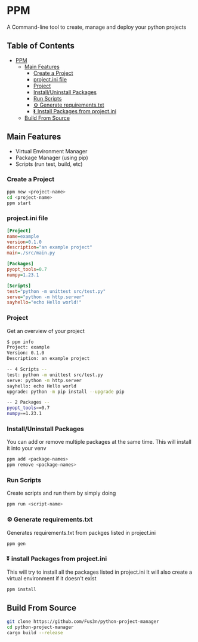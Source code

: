 # PPM

A Command-line tool to create, manage and deploy your python projects

## Table of Contents

- [PPM](#ppm)
  - [Main Features](#main-features)
    - [Create a Project](#create-a-project)
    - [project.ini file](#projectini-file)
    - [Project](#project)
    - [Install/Uninstall Packages](#install-uninstall-packages)
    - [Run Scripts](#run-scripts)
    - [⚙️ Generate requirements.txt](#⚙️-generate-requirementstxt)
    - [⏬ Install Packages from project.ini](#⏬-install-packages-from-projectini)
  - [Build From Source](#build-from-source)

## Main Features

- Virtual Environment Manager
- Package Manager (using pip)
- Scripts (run test, build, etc)

### Create a Project

```bash
ppm new <project-name>
cd <project-name>
ppm start
```

### project.ini file

```ini
[Project]
name=example
version=0.1.0
description="an example project"
main=./src/main.py

[Packages]
pyopt_tools=0.7
numpy=1.23.1

[Scripts]
test="python -m unittest src/test.py"
serve="python -m http.server"
sayhello="echo Hello world!"
```

### Project

Get an overview of your project

```bash
$ ppm info
Project: example
Version: 0.1.0
Description: an example project

-- 4 Scripts --
test: python -m unittest src/test.py
serve: python -m http.server
sayhello: echo Hello world
upgrade: python -m pip install --upgrade pip

-- 2 Packages --
pyopt_tools==0.7
numpy==1.23.1
```

### Install/Uninstall Packages

You can add or remove multiple packages at the same time.
This will install it into your venv

```bash
ppm add <package-names>
ppm remove <package-names>
```

### Run Scripts

Create scripts and run them by simply doing

```bash
ppm run <script-name>
```

### ⚙️ Generate requirements.txt

Generates requirements.txt from packges listed in project.ini

```bash
ppm gen
```

### ⏬ install Packages from project.ini

This will try to install all the packages listed in project.ini
It will also create a virtual environment if it doesn't exist

```bash
ppm install
```

## Build From Source

```bash
git clone https://github.com/Fus3n/python-project-manager
cd python-project-manager
cargo build --release
```
